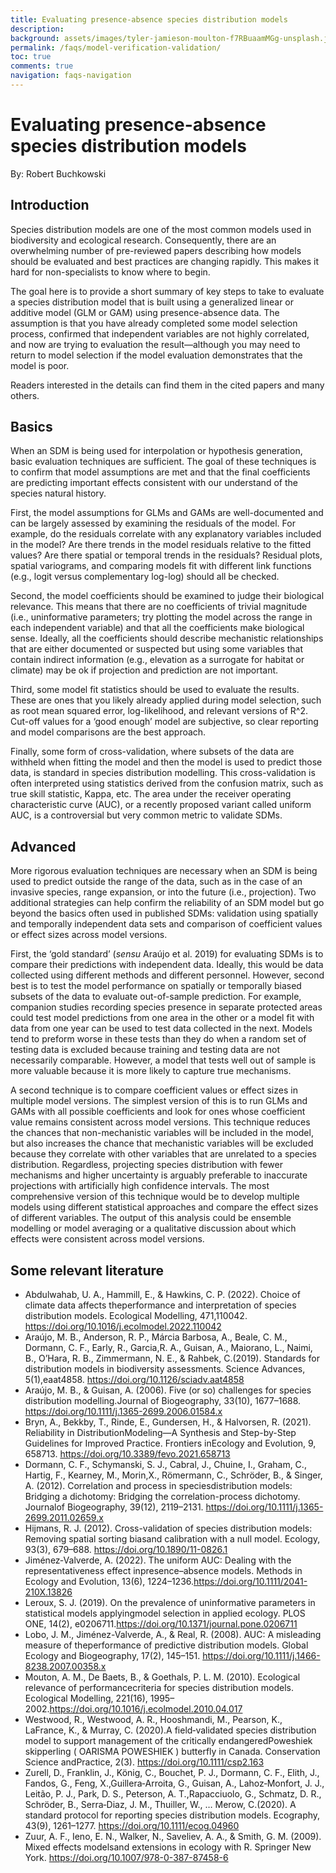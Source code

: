```yaml
---
title: Evaluating presence-absence species distribution models
description: 
background: assets/images/tyler-jamieson-moulton-f7RBuaamMGg-unsplash.jpg
permalink: /faqs/model-verification-validation/
toc: true
comments: true
navigation: faqs-navigation
---
```



# Evaluating presence-absence species distribution models
By: Robert Buchkowski

## Introduction

Species distribution models are one of the most common models used in biodiversity and ecological research. Consequently, there are an overwhelming number of pre-reviewed papers describing how models should be evaluated and best practices are changing rapidly. This makes it hard for non-specialists to know where to begin.

The goal here is to provide a short summary of key steps to take to evaluate a species distribution model that is built using a generalized linear or additive model (GLM or GAM) using presence-absence data. The assumption is that you have already completed some model selection process, confirmed that independent variables are not highly correlated, and now are trying to evaluation the result—although you may need to return to model selection if the model evaluation demonstrates that the model is poor.

Readers interested in the details can find them in the cited papers and many others.

## Basics

When an SDM is being used for interpolation or hypothesis generation, basic evaluation techniques are sufficient. The goal of these techniques is to confirm that model assumptions are met and that the final coefficients are predicting important effects consistent with our understand of the species natural history.

First, the model assumptions for GLMs and GAMs are well-documented and can be largely assessed by examining the residuals of the model. For example, do the residuals correlate with any explanatory variables included in the model? Are there trends in the model residuals relative to the fitted values? Are there spatial or temporal trends in the residuals? Residual plots, spatial variograms, and comparing models fit with different link functions (e.g., logit versus complementary log-log) should all be checked.

Second, the model coefficients should be examined to judge their biological relevance. This means that there are no coefficients of trivial magnitude (i.e., uninformative parameters; try plotting the model across the range in each independent variable) and that all the coefficients make biological sense. Ideally, all the coefficients should describe mechanistic relationships that are either documented or suspected but using some variables that contain indirect information (e.g., elevation as a surrogate for habitat or climate) may be ok if projection and prediction are not important.

Third, some model fit statistics should be used to evaluate the results. These are ones that you likely already applied during model selection, such as root mean squared error, log-likelihood, and relevant versions of R^2. Cut-off values for a ‘good enough’ model are subjective, so clear reporting and model comparisons are the best approach.

Finally, some form of cross-validation, where subsets of the data are withheld when fitting the model and then the model is used to predict those data, is standard in species distribution modelling. This cross-validation is often interpreted using statistics derived from the confusion matrix, such as true skill statistic, Kappa, etc. The area under the receiver operating characteristic curve (AUC), or a recently proposed variant called uniform AUC, is a controversial but very common metric to validate SDMs.

## Advanced

More rigorous evaluation techniques are necessary when an SDM is being used to predict outside the range of the data, such as in the case of an invasive species, range expansion, or into the future (i.e., projection). Two additional strategies can help confirm the reliability of an SDM model but go beyond the basics often used in published SDMs: validation using spatially and temporally independent data sets and comparison of coefficient values or effect sizes across model versions.

First, the ‘gold standard’ (*sensu* Araújo et al. 2019) for evaluating SDMs is to compare their predictions with independent data. Ideally, this would be data collected using different methods and different personnel. However, second best is to test the model performance on spatially or temporally biased subsets of the data to evaluate out-of-sample prediction. For example, companion studies recording species presence in separate protected areas could test model predictions from one area in the other or a model fit with data from one year can be used to test data collected in the next. Models tend to preform worse in these tests than they do when a random set of testing data is excluded because training and testing data are not necessarily comparable. However, a model that tests well out of sample is more valuable because it is more likely to capture true mechanisms.

A second technique is to compare coefficient values or effect sizes in multiple model versions. The simplest version of this is to run GLMs and GAMs with all possible coefficients and look for ones whose coefficient value remains consistent across model versions. This technique reduces the chances that non-mechanistic variables will be included in the model, but also increases the chance that mechanistic variables will be excluded because they correlate with other variables that are unrelated to a species distribution. Regardless, projecting species distribution with fewer mechanisms and higher uncertainty is arguably preferable to inaccurate projections with artificially high confidence intervals. The most comprehensive version of this technique would be to develop multiple models using different statistical approaches and compare the effect sizes of different variables. The output of this analysis could be ensemble modelling or model averaging or a qualitative discussion about which effects were consistent across model versions.

## Some relevant literature

* Abdulwahab, U. A., Hammill, E., & Hawkins, C. P. (2022). Choice of climate data affects theperformance and interpretation of species distribution models. Ecological Modelling, 471,110042. https://doi.org/10.1016/j.ecolmodel.2022.110042
* Araújo, M. B., Anderson, R. P., Márcia Barbosa, A., Beale, C. M., Dormann, C. F., Early, R., Garcia,R. A., Guisan, A., Maiorano, L., Naimi, B., O’Hara, R. B., Zimmermann, N. E., & Rahbek, C.(2019). Standards for distribution models in biodiversity assessments. Science Advances, 5(1),eaat4858. https://doi.org/10.1126/sciadv.aat4858
* Araújo, M. B., & Guisan, A. (2006). Five (or so) challenges for species distribution modelling.Journal of Biogeography, 33(10), 1677–1688. https://doi.org/10.1111/j.1365-2699.2006.01584.x
* Bryn, A., Bekkby, T., Rinde, E., Gundersen, H., & Halvorsen, R. (2021). Reliability in DistributionModeling—A Synthesis and Step-by-Step Guidelines for Improved Practice. Frontiers inEcology and Evolution, 9, 658713. https://doi.org/10.3389/fevo.2021.658713
* Dormann, C. F., Schymanski, S. J., Cabral, J., Chuine, I., Graham, C., Hartig, F., Kearney, M., Morin,X., Römermann, C., Schröder, B., & Singer, A. (2012). Correlation and process in speciesdistribution models: Bridging a dichotomy: Bridging the correlation-process dichotomy. Journalof Biogeography, 39(12), 2119–2131. https://doi.org/10.1111/j.1365-2699.2011.02659.x
* Hijmans, R. J. (2012). Cross-validation of species distribution models: Removing spatial sorting biasand calibration with a null model. Ecology, 93(3), 679–688. https://doi.org/10.1890/11-0826.1
* Jiménez‐Valverde, A. (2022). The uniform AUC: Dealing with the representativeness effect inpresence–absence models. Methods in Ecology and Evolution, 13(6), 1224–1236.https://doi.org/10.1111/2041-210X.13826
* Leroux, S. J. (2019). On the prevalence of uninformative parameters in statistical models applyingmodel selection in applied ecology. PLOS ONE, 14(2), e0206711.https://doi.org/10.1371/journal.pone.0206711
* Lobo, J. M., Jiménez-Valverde, A., & Real, R. (2008). AUC: A misleading measure of theperformance of predictive distribution models. Global Ecology and Biogeography, 17(2), 145–151. https://doi.org/10.1111/j.1466-8238.2007.00358.x
* Mouton, A. M., De Baets, B., & Goethals, P. L. M. (2010). Ecological relevance of performancecriteria for species distribution models. Ecological Modelling, 221(16), 1995–2002.https://doi.org/10.1016/j.ecolmodel.2010.04.017
* Westwood, R., Westwood, A. R., Hooshmandi, M., Pearson, K., LaFrance, K., & Murray, C. (2020).A field‐validated species distribution model to support management of the critically endangeredPoweshiek skipperling ( OARISMA POWESHIEK ) butterfly in Canada. Conservation Science andPractice, 2(3). https://doi.org/10.1111/csp2.163
* Zurell, D., Franklin, J., König, C., Bouchet, P. J., Dormann, C. F., Elith, J., Fandos, G., Feng, X.,Guillera‐Arroita, G., Guisan, A., Lahoz‐Monfort, J. J., Leitão, P. J., Park, D. S., Peterson, A. T.,Rapacciuolo, G., Schmatz, D. R., Schröder, B., Serra‐Diaz, J. M., Thuiller, W., … Merow, C.(2020). A standard protocol for reporting species distribution models. Ecography, 43(9), 1261–1277. https://doi.org/10.1111/ecog.04960
* Zuur, A. F., Ieno, E. N., Walker, N., Saveliev, A. A., & Smith, G. M. (2009). Mixed effects modelsand extensions in ecology with R. Springer New York. https://doi.org/10.1007/978-0-387-87458-6
